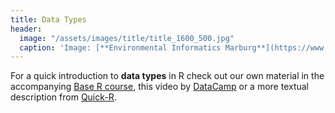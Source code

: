 ```yaml
---
title: Data Types
header:
  image: "/assets/images/title/title_1600_500.jpg"
  caption: 'Image: [**Environmental Informatics Marburg**](https://www.uni-marburg.de/en/fb19/disciplines/physisch/environmentalinformatics)'
---
```


For a quick introduction to **data types** in R check out our own material in the accompanying [Base R course](https://geomoer.github.io/moer-base-r/unit04/unit04-02_types_of_data.html),
this video by [DataCamp](https://www.youtube.com/watch?v=hxlHQ2AtLUk) or a more textual description from [Quick-R](https://www.statmethods.net/input/datatypes.html).
